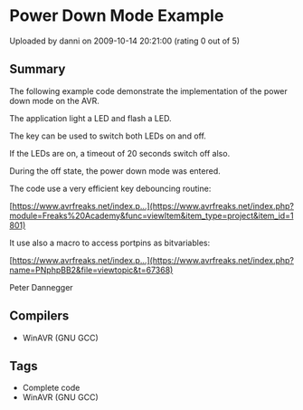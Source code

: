 # Power Down Mode Example

Uploaded by danni on 2009-10-14 20:21:00 (rating 0 out of 5)

## Summary

The following example code demonstrate the implementation of the power down mode on the AVR.  

The application light a LED and flash a LED.  

The key can be used to switch both LEDs on and off.  

If the LEDs are on, a timeout of 20 seconds switch off also.  

During the off state, the power down mode was entered.


The code use a very efficient key debouncing routine:  

[https://www.avrfreaks.net/index.p...](https://www.avrfreaks.net/index.php?module=Freaks%20Academy&func=viewItem&item_type=project&item_id=1801)


It use also a macro to access portpins as bitvariables:  

[https://www.avrfreaks.net/index.p...](https://www.avrfreaks.net/index.php?name=PNphpBB2&file=viewtopic&t=67368)


Peter Dannegger

## Compilers

- WinAVR (GNU GCC)

## Tags

- Complete code
- WinAVR (GNU GCC)
